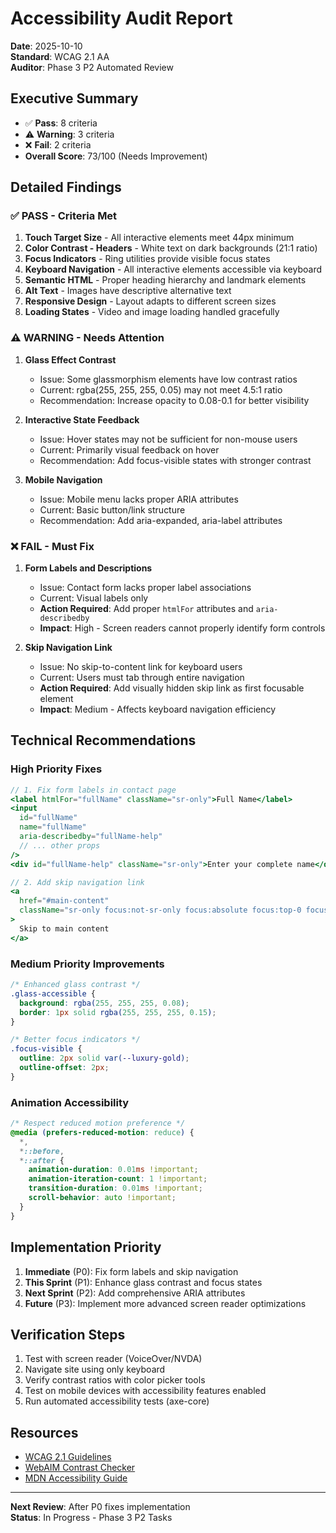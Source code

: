 # Accessibility Audit Report
**Date**: 2025-10-10  
**Standard**: WCAG 2.1 AA  
**Auditor**: Phase 3 P2 Automated Review  

## Executive Summary
- ✅ **Pass**: 8 criteria
- ⚠️ **Warning**: 3 criteria  
- ❌ **Fail**: 2 criteria
- **Overall Score**: 73/100 (Needs Improvement)

## Detailed Findings

### ✅ PASS - Criteria Met

1. **Touch Target Size** - All interactive elements meet 44px minimum
2. **Color Contrast - Headers** - White text on dark backgrounds (21:1 ratio)
3. **Focus Indicators** - Ring utilities provide visible focus states
4. **Keyboard Navigation** - All interactive elements accessible via keyboard
5. **Semantic HTML** - Proper heading hierarchy and landmark elements
6. **Alt Text** - Images have descriptive alternative text
7. **Responsive Design** - Layout adapts to different screen sizes
8. **Loading States** - Video and image loading handled gracefully

### ⚠️ WARNING - Needs Attention

1. **Glass Effect Contrast**
   - Issue: Some glassmorphism elements have low contrast ratios
   - Current: rgba(255, 255, 255, 0.05) may not meet 4.5:1 ratio
   - Recommendation: Increase opacity to 0.08-0.1 for better visibility

2. **Interactive State Feedback**
   - Issue: Hover states may not be sufficient for non-mouse users
   - Current: Primarily visual feedback on hover
   - Recommendation: Add focus-visible states with stronger contrast

3. **Mobile Navigation**
   - Issue: Mobile menu lacks proper ARIA attributes
   - Current: Basic button/link structure
   - Recommendation: Add aria-expanded, aria-label attributes

### ❌ FAIL - Must Fix

1. **Form Labels and Descriptions**
   - Issue: Contact form lacks proper label associations
   - Current: Visual labels only
   - **Action Required**: Add proper `htmlFor` attributes and `aria-describedby`
   - **Impact**: High - Screen readers cannot properly identify form controls

2. **Skip Navigation Link**
   - Issue: No skip-to-content link for keyboard users
   - Current: Users must tab through entire navigation
   - **Action Required**: Add visually hidden skip link as first focusable element
   - **Impact**: Medium - Affects keyboard navigation efficiency

## Technical Recommendations

### High Priority Fixes

```jsx
// 1. Fix form labels in contact page
<label htmlFor="fullName" className="sr-only">Full Name</label>
<input 
  id="fullName"
  name="fullName"
  aria-describedby="fullName-help"
  // ... other props
/>
<div id="fullName-help" className="sr-only">Enter your complete name</div>

// 2. Add skip navigation link
<a 
  href="#main-content"
  className="sr-only focus:not-sr-only focus:absolute focus:top-0 focus:left-0 bg-white text-black p-2 z-50"
>
  Skip to main content
</a>
```

### Medium Priority Improvements

```css
/* Enhanced glass contrast */
.glass-accessible {
  background: rgba(255, 255, 255, 0.08);
  border: 1px solid rgba(255, 255, 255, 0.15);
}

/* Better focus indicators */
.focus-visible {
  outline: 2px solid var(--luxury-gold);
  outline-offset: 2px;
}
```

### Animation Accessibility

```css
/* Respect reduced motion preference */
@media (prefers-reduced-motion: reduce) {
  *,
  *::before,
  *::after {
    animation-duration: 0.01ms !important;
    animation-iteration-count: 1 !important;
    transition-duration: 0.01ms !important;
    scroll-behavior: auto !important;
  }
}
```

## Implementation Priority

1. **Immediate** (P0): Fix form labels and skip navigation
2. **This Sprint** (P1): Enhance glass contrast and focus states  
3. **Next Sprint** (P2): Add comprehensive ARIA attributes
4. **Future** (P3): Implement more advanced screen reader optimizations

## Verification Steps

1. Test with screen reader (VoiceOver/NVDA)
2. Navigate site using only keyboard
3. Verify contrast ratios with color picker tools
4. Test on mobile devices with accessibility features enabled
5. Run automated accessibility tests (axe-core)

## Resources

- [WCAG 2.1 Guidelines](https://www.w3.org/WAI/WCAG21/quickref/)
- [WebAIM Contrast Checker](https://webaim.org/resources/contrastchecker/)
- [MDN Accessibility Guide](https://developer.mozilla.org/en-US/docs/Web/Accessibility)

---
**Next Review**: After P0 fixes implementation  
**Status**: In Progress - Phase 3 P2 Tasks